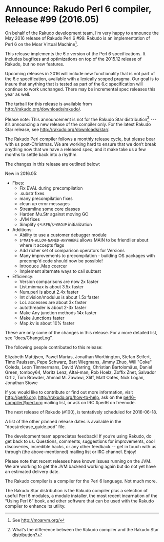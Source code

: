 # Announce: Rakudo Perl 6 compiler, Release #99 (2016.05)

On behalf of the Rakudo development team, I’m very happy to announce the
May 2016 release of Rakudo Perl 6 #99. Rakudo is an implementation of
Perl 6 on the Moar Virtual Machine[^1].

This release implements the 6.c version of the Perl 6 specifications.
It includes bugfixes and optimizations on top of
the 2015.12 release of Rakudo, but no new features.

Upcoming releases in 2016 will include new functionality that is not
part of the 6.c specification, available with a lexically scoped
pragma. Our goal is to insure that anything that is tested as part of the
6.c specification will continue to work unchanged. There may be incremental
spec releases this year as well.

The tarball for this release is available from <http://rakudo.org/downloads/rakudo/>.

Please note: This announcement is not for the Rakudo Star
distribution[^2] --- it’s announcing a new release of the compiler
only. For the latest Rakudo Star release, see
<http://rakudo.org/downloads/star/>.

The Rakudo Perl compiler follows a monthly release cycle, but please bear
with us post-Christmas. We are working hard to ensure that we don’t break
anything now that we have a released spec, and it make take us a few months
to settle back into a rhythm.

The changes in this release are outlined below:

New in 2016.05:
 + Fixes:
   + Fix EVAL during precompilation
   + .substr fixes
   + many precompilation fixes
   + clean up error messages
   + Streamline some core classes
   + Harden Mu.Str against moving GC
   + JVM fixes
   + Simplify `$*USER`/`$*GROUP` initialization
 + Additions:
   + Ability to use a customer debugger module
   + `$*MAIN-ALLOW-NAMED-ANYWHERE` allows MAIN to be friendlier about where it accepts flags
   + Add richer set of comparison operators for Versions
   + Many improvements to precompilation - building OS packages with precomp'd code should now be possible!
   + Introduce .Map coercer
   + Implement alternate ways to call subtest
 + Efficiency:
   + Version comparisons are now 2x faster
   + List.minmax is about 3.5x faster
   + Num.perl is about 2.4x faster
   + Int division/modulus is about 1.5x faster
   + LoL accesses are about 3x faster
   + autothreader is about 2-3x faster
   + Make Any junction methods 14x faster
   + Make Junctions faster
   + Map.kv is about 10% faster

These are only some of the changes in this release. For a more
detailed list, see “docs/ChangeLog”.

The following people contributed to this release:

Elizabeth Mattijsen, Pawel Murias, Jonathan Worthington, Stefan Seifert, Timo Paulssen, Pepe Schwarz, Bart Wiegmans, Jimmy Zhuo, Will "Coke" Coleda, Leon Timmermans, David Warring, Christian Bartolomäus, Daniel Green, tomboy64, Moritz Lenz, Altai-man, Rob Hoelz, Zoffix Znet, Salvador Ortiz, Tom Browder, Ahmad M. Zawawi, Xliff, Matt Oates, Nick Logan, Jonathan Stowe

If you would like to contribute or find out more information, visit
<http://perl6.org>, <http://rakudo.org/how-to-help>, ask on the
<perl6-compiler@perl.org> mailing list, or ask on IRC #perl6 on freenode.

The next release of Rakudo (#100), is tentatively scheduled for 2016-06-18.

A list of the other planned release dates is available in the
“docs/release_guide.pod” file.

The development team appreciates feedback! If you’re using Rakudo, do
get back to us. Questions, comments, suggestions for improvements, cool
discoveries, incredible hacks, or any other feedback -- get in touch with
us through (the above-mentioned) mailing list or IRC channel. Enjoy!

Please note that recent releases have known issues running on the JVM.
We are working to get the JVM backend working again but do not yet have
an estimated delivery date.

[^1]: See <http://moarvm.org/>

[^2]: What’s the difference between the Rakudo compiler and the Rakudo
Star distribution?

The Rakudo compiler is a compiler for the Perl 6 language.
Not much more.

The Rakudo Star distribution is the Rakudo compiler plus a selection
of useful Perl 6 modules, a module installer, the most recent
incarnation of the “Using Perl 6” book, and other software that can
be used with the Rakudo compiler to enhance its utility.
